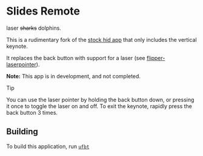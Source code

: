 # Slides Remote
laser ~~sharks~~ dolphins.

This is a rudimentary fork of the [stock hid app](https://github.com/flipperdevices/flipperzero-firmware/tree/8c2223df5dfc9c5b1119adee634e53610ca504d1/applications/system/hid_app) that only includes the vertical keynote.

It replaces the back button with support for a laser (see [flipper-laserpointer](https://github.com/Badbird5907/flipper-laserpointer/)).


**Note:** This app is in development, and not completed.
>[!TIP]
> You can use the laser pointer by holding the back button down, or pressing it once to toggle the laser on and off.
> To exit the keynote, rapidly press the back button 3 times.


## Building

To build this application, run [`ufbt`](https://github.com/flipperdevices/flipperzero-ufbt)
